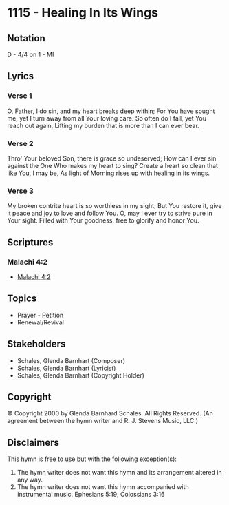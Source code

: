 # 1115 - Healing In Its Wings

## Notation

D - 4/4 on 1 - MI

## Lyrics

### Verse 1

O, Father, I do sin, and my heart breaks deep within; For You have sought me, yet I turn away from all Your loving care. So often do I fall, yet You reach out again, Lifting my burden that is more than I can ever bear.

### Verse 2

Thro' Your beloved Son, there is grace so undeserved; How can I ever sin against the One Who makes my heart to sing? Create a heart so clean that like You, I may be, As light of Morning rises up with healing in its wings.

### Verse 3

My broken contrite heart is so worthless in my sight; But You restore it, give it peace and joy to love and follow You. O, may I ever try to strive pure in Your sight. Filled with Your goodness, free to glorify and honor You.


## Scriptures

### Malachi 4:2

- [Malachi 4:2](https://www.biblegateway.com/passage/?search=Malachi%204%3A2)


## Topics

- Prayer - Petition
- Renewal/Revival

## Stakeholders

- Schales, Glenda Barnhart (Composer)
- Schales, Glenda Barnhart (Lyricist)
- Schales, Glenda Barnhart (Copyright Holder)

## Copyright

© Copyright 2000 by Glenda Barnhard Schales. All Rights Reserved.
(An agreement between the hymn writer and R. J. Stevens Music, LLC.)

## Disclaimers

This hymn is free to use but with the following exception(s):
1. The hymn writer does not want this hymn and its arrangement altered in any way.
2. The hymn writer does not want this hymn accompanied with instrumental music.
Ephesians 5:19; Colossians 3:16

